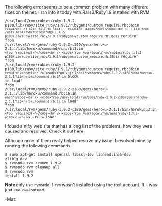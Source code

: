 The following error seems to be a common problem with many different fixes on the net. I ran into it today with Rails3/Ruby1.9 installed with RVM.

<code>/usr/local/rvm/rubies/ruby-1.9.2-p180/lib/ruby/site_ruby/1.9.1/rubygems/custom_require.rb:36:in `require': no such file to load -- readline (LoadError)</code><br />
<code>from /usr/local/rvm/rubies/ruby-1.9.2-p180/lib/ruby/site_ruby/1.9.1/rubygems/custom_require.rb:36:in `require'</code><br />
<code>from /usr/local/rvm/gems/ruby-1.9.2-p180/gems/heroku-2.1.1/lib/heroku/command/run.rb:1:in `<top (required)>'</code><br />
<code>from /usr/local/rvm/rubies/ruby-1.9.2-p180/lib/ruby/site_ruby/1.9.1/rubygems/custom_require.rb:36:in `require'</code><br />
<code>from /usr/local/rvm/rubies/ruby-1.9.2-p180/lib/ruby/site_ruby/1.9.1/rubygems/custom_require.rb:36:in `require'</code><br />
<code>from /usr/local/rvm/gems/ruby-1.9.2-p180/gems/heroku-2.1.1/lib/heroku/command.rb:17:in `block in load'</code><br />
<code>from /usr/local/rvm/gems/ruby-1.9.2-p180/gems/heroku-2.1.1/lib/heroku/command.rb:16:in `each'</code><br />
<code>from /usr/local/rvm/gems/ruby-1.9.2-p180/gems/heroku-2.1.1/lib/heroku/command.rb:16:in `load'</code><br />
<code>from /usr/local/rvm/gems/ruby-1.9.2-p180/gems/heroku-2.1.1/bin/heroku:13:in `<top (required)>'</code><br />
<code>from /usr/local/rvm/gems/ruby-1.9.2-p180/bin/heroku:19:in `load'</code>


I found a nifty web site that has a long list of the problems, how they were caused and resolved. Check it out  <a href="http://rbjl.net/20-rubybuntu-2-troubleshooting-common-ruby-ubuntu-problems" alt="lawl its a link">here</a> 

Although none of them really helped resolve my issue. I resolved mine by running the following commands

<code>$ sudo apt-get install openssl libssl-dev libreadline5-dev zlib1g-dev</code><br />
<code>$ rvmsudo rvm remove 1.9.2 </code><br />
<code>$ rvmsudo rvm cleanup all</code> <br />
<code>$ rvmsudo rvm  install 1.9.2 </code><br />


<b>Note</b> only use <code>rvmsudo</code> if <code>rvm</code> wasn't installed using the root account. If it was just use <code>rvm</code> instead.

-Matt